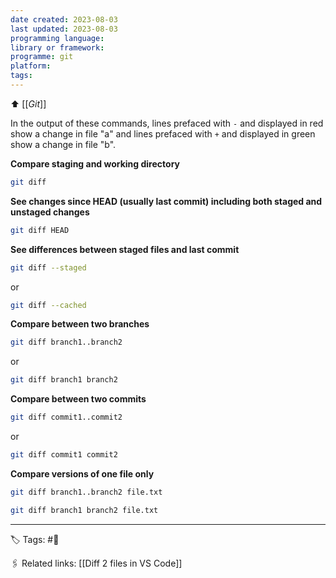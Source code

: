 ```yaml
---
date created: 2023-08-03
last updated: 2023-08-03
programming language:
library or framework:
programme: git
platform:
tags: 
---
```

⬆ [[_Git_]]

In the output of these commands, lines prefaced with `-` and displayed in red show a change in file "a" and lines prefaced with `+` and displayed in green show a change in file "b".

**Compare staging and working directory**
```bash
git diff
```

**See changes since HEAD (usually last commit) including both staged and unstaged changes**
```bash
git diff HEAD
```

**See differences between staged files and last commit**
```bash
git diff --staged
```
or
```bash
git diff --cached
```

**Compare between two branches**
```bash
git diff branch1..branch2
```
or
```bash
git diff branch1 branch2
```

**Compare between two commits**
```bash
git diff commit1..commit2
```
or
```bash
git diff commit1 commit2
```

**Compare versions of one file only**
```bash
git diff branch1..branch2 file.txt
```

```bash
git diff branch1 branch2 file.txt
```

---
🏷 Tags: #🌲

🖇 Related links:
[[Diff 2 files in VS Code]]
